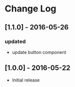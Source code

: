 # Change Log

## [1.1.0] - 2016-05-26

### updated
- update button component

## [1.0.0] - 2016-05-22

* Initial release